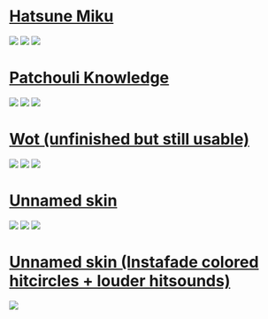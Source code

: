 # [Hatsune Miku](https://drive.google.com/file/d/15UO4I7m-Hk3ypC5HqMnW4kg1-kNA45cG/view?usp=sharing)

![](https://i.imgur.com/FEBPfF9.png)
![](https://i.imgur.com/mkrPfuT.png)
![](https://i.imgur.com/3ZBQhdQ.png)

# [Patchouli Knowledge](https://drive.google.com/file/d/1zEfju369DuA2ctItAZGs7GI8mlZ9DWSQ/view?usp=sharing)

![](https://i.imgur.com/TIbuRVW.png)
![](https://i.imgur.com/f0XIPBa.png)
![](https://i.imgur.com/FEziXT9.png)

# [Wot (unfinished but still usable)](https://drive.google.com/file/d/1xDXbkvl3xO0PvFLO2tA12ZFt6F3mItKg/view?usp=sharing)

![](https://i.imgur.com/I1N6wJI.png)
![](https://i.imgur.com/DjOD83c.png)
![](https://i.imgur.com/hcQZ6xq.png)

# [Unnamed skin](https://drive.google.com/file/d/1Klf5OAlzUPyrxWr7dTScTDtHOiXnIENy/view?usp=sharing)

![](https://i.imgur.com/nU92Lxr.png)
![](https://i.imgur.com/t0D4pFw.png)
![](https://i.imgur.com/Hmf3bXu.png)

# [Unnamed skin (Instafade colored hitcircles + louder hitsounds)](https://drive.google.com/file/d/1G-wZ0DYJhAUiezryWeZMI-TJFaoKv2yx/view?usp=sharing)

![](https://i.imgur.com/sVY982e.png)
